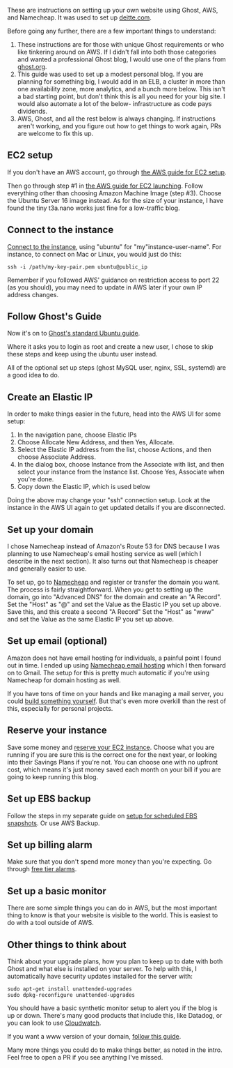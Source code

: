 These are instructions on setting up your own website using Ghost,
AWS, and Namecheap.  It was used to set up [deitte.com](http://deitte.com/).

Before going any further, there are a few important things to understand:

1. These instructions are for those with unique Ghost requirements or
   who like tinkering around on AWS.  If I didn't fall into both those
   categories and wanted a professional Ghost blog, I would use one of
   the plans from [ghost.org](https://ghost.org/pricing/).
2. This guide was used to set up a modest personal blog.  If you are
   planning for something big, I would add in an ELB, a cluster in
   more than one availability zone, more analytics, and a bunch more below.  This
   isn't a bad starting point, but don't think this is all you need
   for your big site.  I would also automate a lot of the below-
   infrastructure as code pays dividends.
3. AWS, Ghost, and all the rest below is always changing.  If
   instructions aren't working, and you figure out how to get things
   to work again, PRs are welcome to fix this up.

## EC2 setup
If you don't have an AWS account, go through [the AWS guide for EC2 setup](http://docs.aws.amazon.com/AWSEC2/latest/UserGuide/get-set-up-for-amazon-ec2.html).

Then go through step #1 in
[the AWS guide for EC2 launching](http://docs.aws.amazon.com/AWSEC2/latest/UserGuide/ec2-launch-instance_linux.html). Follow
everything other than choosing Amazon Machine Image (step #3). Choose
the Ubuntu Server 16 image instead.  As for the size of your instance,
I have found the tiny t3a.nano works just fine for a low-traffic blog.

## Connect to the instance
[Connect to the
instance](https://docs.aws.amazon.com/AWSEC2/latest/UserGuide/AccessingInstancesLinux.html),
using "ubuntu" for "my"instance-user-name". For instance, to connect on Mac or Linux, you would just do this:
```
ssh -i /path/my-key-pair.pem ubuntu@public_ip
```

Remember if you followed AWS' guidance on restriction access to port
22 (as you should), you may need to update in AWS later if your own IP
address changes.

## Follow Ghost's Guide

Now it's on to
[Ghost's standard Ubuntu guide](https://ghost.org/docs/install/ubuntu/).

Where it asks you to login as root and create a new user, I chose to
skip these steps and keep using the ubuntu user instead.

All of the optional set up steps (ghost MySQL user, nginx, SSL,
systemd) are a good idea to do.

## Create an Elastic IP
In order to make things easier in the future, head into the AWS UI for some setup:

1. In the navigation pane, choose Elastic IPs
2. Choose Allocate New Address, and then Yes, Allocate.
3. Select the Elastic IP address from the list, choose Actions, and then choose Associate Address.
4. In the dialog box, choose Instance from the Associate with list, and then select your instance from the Instance list. Choose Yes, Associate when you're done.
5. Copy down the Elastic IP, which is used below

Doing the above may change your "ssh" connection setup.  Look at the
instance in the AWS UI again to get updated details if you are
disconnected.

## Set up your domain
I chose Namecheap instead of Amazon's Route 53 for DNS because I was planning to use Namecheap's email hosting service as well (which I describe in the next section).  It also turns out that Namecheap is cheaper and generally easier to use.

To set up, go to [Namecheap](https://www.namecheap.com/) and register or transfer the domain you want.  The process is fairly straightforward.  When you get to setting up the domain, go into "Advanced DNS" for the domain and create an "A Record".  Set the "Host" as "@" and set the Value as the Elastic IP you set up above.  Save this, and this create a second "A Record"  Set the "Host" as "www" and set the Value as the same Elastic IP you set up above.

## Set up email (optional)
Amazon does not have email hosting for individuals, a painful point I found out in time.  I ended up using [Namecheap email hosting](https://www.namecheap.com/hosting/email.aspx) which I then forward on to Gmail.  The setup for this is pretty much automatic if you're using Namecheap for domain hosting as well.

If you have tons of time on your hands and like managing a mail server, you could [build something yourself](https://avix.co/blog/creating-your-own-mail-server-amazon-ec2-postfix-dovecot-postgresql-amavis-spamassassin-apache-and-squirrelmail-part-1/).  But that's even more overkill than the rest of this, especially for personal projects.

## Reserve your instance
Save some money and
[reserve your EC2 instance](https://aws.amazon.com/ec2/pricing/reserved-instances/buyer/).
Choose what you are running if you are sure this is the correct one
for the next year, or looking into their Savings Plans if you're not.
You can choose one with no upfront cost, which means it's just money
saved each month on your bill if you are going to keep running this blog.

## Set up EBS backup
Follow the steps in my separate guide on
[setup for scheduled EBS snapshots](https://github.com/bdeitte/scheduled-snapshots).
Or use AWS Backup.

## Set up billing alarm
Make sure that you don't spend more money than you're expecting.  Go
through [free tier alarms](http://docs.aws.amazon.com/awsaccountbilling/latest/aboutv2/free-tier-alarms.html).

## Set up a basic monitor
There are some simple things you can do in AWS, but the most important thing to know is that your website is visible to the world.  This is easiest to do with a tool outside of AWS.

## Other things to think about

Think about your upgrade plans, how you plan to keep up to date with
both Ghost and what else is installed on your server.   To help with
this, I automatically have security updates installed for the server
with:

```
sudo apt-get install unattended-upgrades
sudo dpkg-reconfigure unattended-upgrades
```

You should have a basic synthetic monitor setup to alert you if the
blog is up or down.  There's many good products that include this,
like Datadog, or you can look to use [Cloudwatch](https://docs.aws.amazon.com/AmazonCloudWatch/latest/monitoring/CloudWatch_Synthetics_Canaries.html).

If you want a www version of your domain,
[follow this guide](https://www.digitalocean.com/community/questions/how-to-set-www-subdomain-for-one-click-ghost-with-ssl).

Many more things you could do to make things better, as noted in the
intro.  Feel free to open a PR if you see anything I've missed.
